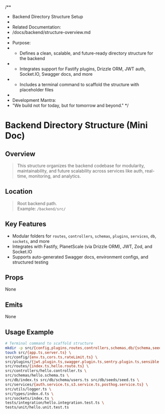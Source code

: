 /**
 * Backend Directory Structure Setup
 * 
 * Related Documentation:
 * /docs/backend/structure-overview.md
 * 
 * Purpose:
 * - Defines a clean, scalable, and future-ready directory structure for the backend
 * - Integrates support for Fastify plugins, Drizzle ORM, JWT auth, Socket.IO, Swagger docs, and more
 * - Includes a terminal command to scaffold the structure with placeholder files
 * 
 * Development Mantra:
 * "We build not for today, but for tomorrow and beyond."
 */

# Backend Directory Structure (Mini Doc)

## Overview
> This structure organizes the backend codebase for modularity, maintainability, and future scalability across services like auth, real-time, monitoring, and analytics.

## Location  
> Root backend path.  
Example: `/backend/src/`

## Key Features
- Modular folders for `routes`, `controllers`, `schemas`, `plugins`, `services`, `db`, `sockets`, and more
- Integrates with Fastify, PlanetScale (via Drizzle ORM), JWT, Zod, and Socket.IO
- Supports auto-generated Swagger docs, environment configs, and structured testing

## Props  
None

## Emits  
None

## Usage Example
```bash
# Terminal command to scaffold structure
mkdir -p src/{config,plugins,routes,controllers,schemas,db/{schema,seeds},services,utils,types,sockets} tests/{integration,unit} && \
touch src/{app.ts,server.ts} \
src/config/{env.ts,cors.ts,rateLimit.ts} \
src/plugins/{jwt.plugin.ts,swagger.plugin.ts,sentry.plugin.ts,sensible.plugin.ts} \
src/routes/{index.ts,hello.route.ts} \
src/controllers/hello.controller.ts \
src/schemas/hello.schema.ts \
src/db/index.ts src/db/schema/users.ts src/db/seeds/seed.ts \
src/services/{auth.service.ts,s3.service.ts,posthog.service.ts} \
src/utils/logger.ts \
src/types/index.d.ts \
src/sockets/index.ts \
tests/integration/hello.integration.test.ts \
tests/unit/hello.unit.test.ts
